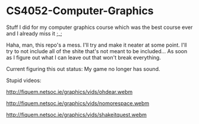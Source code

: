 CS4052-Computer-Graphics
========================

Stuff I did for my computer graphics course which was the best course ever and I already miss it ;_;

Haha, man, this repo's a mess. I'll try and make it neater at some point. I'll try to not include all of the shite that's not meant to be included... As soon as I figure out what I can leave out that won't break everything.

Current figuring this out status: My game no longer has sound.

Stupid videos:

http://fiquem.netsoc.ie/graphics/vids/ohdear.webm

http://fiquem.netsoc.ie/graphics/vids/nomorespace.webm

http://fiquem.netsoc.ie/graphics/vids/shakeitquest.webm
